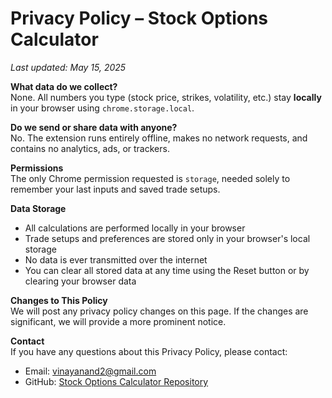 # Privacy Policy – Stock Options Calculator

_Last updated: May 15, 2025_

**What data do we collect?**  
None. All numbers you type (stock price, strikes, volatility, etc.) stay **locally** in your browser using `chrome.storage.local`.

**Do we send or share data with anyone?**  
No. The extension runs entirely offline, makes no network requests, and contains no analytics, ads, or trackers.

**Permissions**  
The only Chrome permission requested is `storage`, needed solely to remember your last inputs and saved trade setups.

**Data Storage**
- All calculations are performed locally in your browser
- Trade setups and preferences are stored only in your browser's local storage
- No data is ever transmitted over the internet
- You can clear all stored data at any time using the Reset button or by clearing your browser data

**Changes to This Policy**  
We will post any privacy policy changes on this page. If the changes are significant, we will provide a more prominent notice.

**Contact**  
If you have any questions about this Privacy Policy, please contact:
- Email: vinayanand2@gmail.com
- GitHub: [Stock Options Calculator Repository](https://github.com/vinayanand2/stock-options-calculator) 